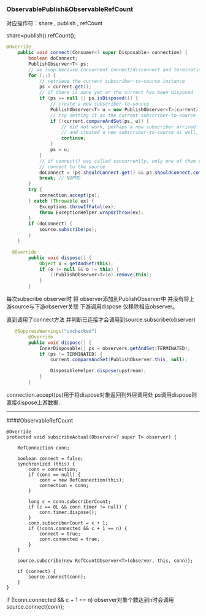 

### ObservablePublish&ObservableRefCount

对应操作符：share , publish , refCount

share=publish().refCount();

```java
@Override
    public void connect(Consumer<? super Disposable> connection) {
        boolean doConnect;
        PublishObserver<T> ps;
        // we loop because concurrent connect/disconnect and termination may change the state
        for (;;) {
            // retrieve the current subscriber-to-source instance
            ps = current.get();
            // if there is none yet or the current has been disposed
            if (ps == null || ps.isDisposed()) {
                // create a new subscriber-to-source
                PublishObserver<T> u = new PublishObserver<T>(current);
                // try setting it as the current subscriber-to-source
                if (!current.compareAndSet(ps, u)) {
                    // did not work, perhaps a new subscriber arrived
                    // and created a new subscriber-to-source as well, retry
                    continue;
                }
                ps = u;
            }
            // if connect() was called concurrently, only one of them should actually
            // connect to the source
            doConnect = !ps.shouldConnect.get() && ps.shouldConnect.compareAndSet(false, true);
            break; // NOPMD
        }
        try {
            connection.accept(ps);
        } catch (Throwable ex) {
            Exceptions.throwIfFatal(ex);
            throw ExceptionHelper.wrapOrThrow(ex);
        }
        if (doConnect) {
            source.subscribe(ps);
        }
    }
```

```java
  @Override
        public void dispose() {
            Object o = getAndSet(this);
            if (o != null && o != this) {
                ((PublishObserver<T>)o).remove(this);
            }
        }
```



每次subscribe observer时 将 observer添加到PublishObserver中 并没有将上游source与下游observer关联
下游调用dispose 仅移除相应observer。

直到调用了connect方法  并判断已连接才会调用到source.subscribe(observer)



```java
   @SuppressWarnings("unchecked")
        @Override
        public void dispose() {
            InnerDisposable[] ps = observers.getAndSet(TERMINATED);
            if (ps != TERMINATED) {
                current.compareAndSet(PublishObserver.this, null);

                DisposableHelper.dispose(upstream);
            }
        }
```

 connection.accept(ps)用于将dispose对象返回到外层调用处  ps调用dispose则直接dispose上游数据.



---
####ObservableRefCount
```
@Override
protected void subscribeActual(Observer<? super T> observer) {

    RefConnection conn;

    boolean connect = false;
    synchronized (this) {
        conn = connection;
        if (conn == null) {
            conn = new RefConnection(this);
            connection = conn;
        }

        long c = conn.subscriberCount;
        if (c == 0L && conn.timer != null) {
            conn.timer.dispose();
        }
        conn.subscriberCount = c + 1;
        if (!conn.connected && c + 1 == n) {
            connect = true;
            conn.connected = true;
        }
    }

    source.subscribe(new RefCountObserver<T>(observer, this, conn));

    if (connect) {
        source.connect(conn);
    }
}
```

  if (!conn.connected && c + 1 == n)   observer对象个数达到n时会调用 source.connect(conn);